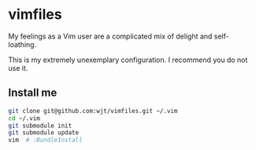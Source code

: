 vimfiles
========

My feelings as a Vim user are a complicated mix of delight and self-loathing.

This is my extremely unexemplary configuration. I recommend you do not use it.

Install me
----------

```bash
git clone git@github.com:wjt/vimfiles.git ~/.vim
cd ~/.vim
git submodule init
git submodule update
vim  # :BundleInstall
```
